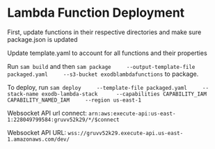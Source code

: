 # Lambda Function Deployment

First, update functions in their respective directories and make sure package.json is updated

Update template.yaml to account for all functions and their properties

Run `sam build` and then  `sam package     --output-template-file packaged.yaml     --s3-bucket exodblambdafunctions` to package.

To deploy, run `sam deploy     --template-file packaged.yaml     --stack-name exodb-lambda-stack      --capabilities CAPABILITY_IAM CAPABILITY_NAMED_IAM     --region us-east-1`

Websocket API url connect: `arn:aws:execute-api:us-east-1:228049799584:gruvv52k29/*/$connect`

Websocket API URL: `wss://gruvv52k29.execute-api.us-east-1.amazonaws.com/dev/`
